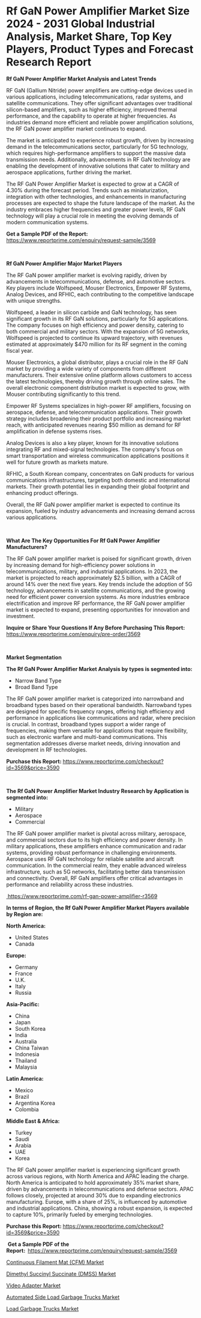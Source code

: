 <p><h1>Rf GaN Power Amplifier Market Size 2024 - 2031 Global Industrial Analysis, Market Share, Top Key Players, Product Types and Forecast Research Report</h1></p><p><strong>Rf GaN Power Amplifier Market Analysis and Latest Trends</strong></p>
<p><p>RF GaN (Gallium Nitride) power amplifiers are cutting-edge devices used in various applications, including telecommunications, radar systems, and satellite communications. They offer significant advantages over traditional silicon-based amplifiers, such as higher efficiency, improved thermal performance, and the capability to operate at higher frequencies. As industries demand more efficient and reliable power amplification solutions, the RF GaN power amplifier market continues to expand.</p><p>The market is anticipated to experience robust growth, driven by increasing demand in the telecommunications sector, particularly for 5G technology, which requires high-performance amplifiers to support the massive data transmission needs. Additionally, advancements in RF GaN technology are enabling the development of innovative solutions that cater to military and aerospace applications, further driving the market.</p><p>The RF GaN Power Amplifier Market is expected to grow at a CAGR of 4.30% during the forecast period. Trends such as miniaturization, integration with other technologies, and enhancements in manufacturing processes are expected to shape the future landscape of the market. As the industry embraces higher frequencies and greater power levels, RF GaN technology will play a crucial role in meeting the evolving demands of modern communication systems.</p></p>
<p><strong>Get a Sample PDF of the Report:&nbsp;</strong> <a href="https://www.reportprime.com/enquiry/request-sample/3569?utm_campaign=1179&utm_medium=2&utm_source=Github&utm_content=ia&utm_term=18102024&utm_id=rf-gan-power-amplifier">https://www.reportprime.com/enquiry/request-sample/3569</a></p>
<p>&nbsp;</p>
<p><strong>Rf GaN Power Amplifier Major Market Players</strong></p>
<p><p>The RF GaN power amplifier market is evolving rapidly, driven by advancements in telecommunications, defense, and automotive sectors. Key players include Wolfspeed, Mouser Electronics, Empower RF Systems, Analog Devices, and RFHIC, each contributing to the competitive landscape with unique strengths.</p><p>Wolfspeed, a leader in silicon carbide and GaN technology, has seen significant growth in its RF GaN solutions, particularly for 5G applications. The company focuses on high efficiency and power density, catering to both commercial and military sectors. With the expansion of 5G networks, Wolfspeed is projected to continue its upward trajectory, with revenues estimated at approximately $470 million for its RF segment in the coming fiscal year.</p><p>Mouser Electronics, a global distributor, plays a crucial role in the RF GaN market by providing a wide variety of components from different manufacturers. Their extensive online platform allows customers to access the latest technologies, thereby driving growth through online sales. The overall electronic component distribution market is expected to grow, with Mouser contributing significantly to this trend.</p><p>Empower RF Systems specializes in high-power RF amplifiers, focusing on aerospace, defense, and telecommunication applications. Their growth strategy includes broadening their product portfolio and increasing market reach, with anticipated revenues nearing $50 million as demand for RF amplification in defense systems rises.</p><p>Analog Devices is also a key player, known for its innovative solutions integrating RF and mixed-signal technologies. The company's focus on smart transportation and wireless communication applications positions it well for future growth as markets mature.</p><p>RFHIC, a South Korean company, concentrates on GaN products for various communications infrastructures, targeting both domestic and international markets. Their growth potential lies in expanding their global footprint and enhancing product offerings.</p><p>Overall, the RF GaN power amplifier market is expected to continue its expansion, fueled by industry advancements and increasing demand across various applications.</p></p>
<p>&nbsp;</p>
<p><strong>What Are The Key Opportunities For Rf GaN Power Amplifier Manufacturers?</strong></p>
<p><p>The RF GaN power amplifier market is poised for significant growth, driven by increasing demand for high-efficiency power solutions in telecommunications, military, and industrial applications. In 2023, the market is projected to reach approximately $2.5 billion, with a CAGR of around 14% over the next five years. Key trends include the adoption of 5G technology, advancements in satellite communications, and the growing need for efficient power conversion systems. As more industries embrace electrification and improve RF performance, the RF GaN power amplifier market is expected to expand, presenting opportunities for innovation and investment.</p></p>
<p><strong>Inquire or Share Your Questions If Any Before Purchasing This Report:</strong> <a href="https://www.reportprime.com/enquiry/pre-order/3569?utm_campaign=1179&utm_medium=2&utm_source=Github&utm_content=ia&utm_term=18102024&utm_id=rf-gan-power-amplifier">https://www.reportprime.com/enquiry/pre-order/3569</a></p>
<p>&nbsp;</p>
<p><strong>Market Segmentation</strong></p>
<p><strong>The Rf GaN Power Amplifier Market Analysis by types is segmented into:</strong></p>
<p><ul><li>Narrow Band Type</li><li>Broad Band Type</li></ul></p>
<p><p>The RF GaN power amplifier market is categorized into narrowband and broadband types based on their operational bandwidth. Narrowband types are designed for specific frequency ranges, offering high efficiency and performance in applications like communications and radar, where precision is crucial. In contrast, broadband types support a wider range of frequencies, making them versatile for applications that require flexibility, such as electronic warfare and multi-band communications. This segmentation addresses diverse market needs, driving innovation and development in RF technologies.</p></p>
<p><strong>Purchase this Report:&nbsp;</strong><a href="https://www.reportprime.com/checkout?id=3569&price=3590&utm_campaign=1179&utm_medium=2&utm_source=Github&utm_content=ia&utm_term=18102024&utm_id=rf-gan-power-amplifier">https://www.reportprime.com/checkout?id=3569&price=3590</a></p>
<p>&nbsp;</p>
<p><strong>The Rf GaN Power Amplifier Market Industry Research by Application is segmented into:</strong></p>
<p><ul><li>Military</li><li>Aerospace</li><li>Commercial</li></ul></p>
<p><p>The RF GaN power amplifier market is pivotal across military, aerospace, and commercial sectors due to its high efficiency and power density. In military applications, these amplifiers enhance communication and radar systems, providing robust performance in challenging environments. Aerospace uses RF GaN technology for reliable satellite and aircraft communication. In the commercial realm, they enable advanced wireless infrastructure, such as 5G networks, facilitating better data transmission and connectivity. Overall, RF GaN amplifiers offer critical advantages in performance and reliability across these industries.</p></p>
<p><a href="https://www.reportprime.com/rf-gan-power-amplifier-r3569?utm_campaign=1179&utm_medium=2&utm_source=Github&utm_content=ia&utm_term=18102024&utm_id=rf-gan-power-amplifier">&nbsp;https://www.reportprime.com/rf-gan-power-amplifier-r3569</a></p>
<p><strong>In terms of Region, the Rf GaN Power Amplifier Market Players available by Region are:</strong></p>
<p>
    <p> <strong> North America: </strong>
        <ul>
            <li>United States</li>
            <li>Canada</li>
        </ul>
        </p> 
    <p> <strong> Europe: </strong>
        <ul>
            <li>Germany</li>
            <li>France</li>
            <li>U.K.</li>
            <li>Italy</li>
            <li>Russia</li>
        </ul>
        </p> 
    <p> <strong> Asia-Pacific: </strong>
        <ul>
            <li>China</li>
            <li>Japan</li>
            <li>South Korea</li>
            <li>India</li>
            <li>Australia</li>
            <li>China Taiwan</li>
            <li>Indonesia</li>
            <li>Thailand</li>
            <li>Malaysia</li>
        </ul>
        </p> 
    <p> <strong> Latin America: </strong>
        <ul>
            <li>Mexico</li>
            <li>Brazil</li>
            <li>Argentina Korea</li>
            <li>Colombia</li>
        </ul>
        </p> 
    <p> <strong> Middle East & Africa: </strong>
        <ul>
            <li>Turkey</li>
            <li>Saudi</li>
            <li>Arabia</li>
            <li>UAE</li>
            <li>Korea</li>
        </ul>
    </p>
    </p>
<p><p>The RF GaN power amplifier market is experiencing significant growth across various regions, with North America and APAC leading the charge. North America is anticipated to hold approximately 35% market share, driven by advancements in telecommunications and defense sectors. APAC follows closely, projected at around 30% due to expanding electronics manufacturing. Europe, with a share of 25%, is influenced by automotive and industrial applications. China, showing a robust expansion, is expected to capture 10%, primarily fueled by emerging technologies.</p></p>
<p><strong>Purchase this Report: </strong><a href="https://www.reportprime.com/checkout?id=3569&price=3590&utm_campaign=1179&utm_medium=2&utm_source=Github&utm_content=ia&utm_term=18102024&utm_id=rf-gan-power-amplifier">https://www.reportprime.com/checkout?id=3569&price=3590</a></p>
<p>&nbsp;<strong>Get a Sample PDF of the Report:&nbsp;&nbsp;</strong><a href="https://www.reportprime.com/enquiry/request-sample/3569?utm_campaign=1179&utm_medium=2&utm_source=Github&utm_content=ia&utm_term=18102024&utm_id=rf-gan-power-amplifier">https://www.reportprime.com/enquiry/request-sample/3569</a></p>
<p><strong></strong></p>
<p><p><a href="https://www.linkedin.com/pulse/continuous-filament-mat-cfm-market-size-share-analysis--lqs6f?utm_campaign=1179&utm_medium=2&utm_source=Github&utm_content=ia&utm_term=18102024&utm_id=rf-gan-power-amplifier">Continuous Filament Mat (CFM) Market</a></p><p><a href="https://www.linkedin.com/pulse/dimethyl-succinyl-succinate-dmss-market-global-regional-x9clf?utm_campaign=1179&utm_medium=2&utm_source=Github&utm_content=ia&utm_term=18102024&utm_id=rf-gan-power-amplifier">Dimethyl Succinyl Succinate (DMSS) Market</a></p><p><a href="https://github.com/WillieWoodard/Market-Research-Report-List-6/blob/main/video-adapter-market.md?utm_campaign=1179&utm_medium=2&utm_source=Github&utm_content=ia&utm_term=18102024&utm_id=rf-gan-power-amplifier">Video Adapter Market</a></p><p><a href="https://www.linkedin.com/pulse/evaluating-global-automated-side-load-garbage-trucks-market-trends-v8bfe?utm_campaign=1179&utm_medium=2&utm_source=Github&utm_content=ia&utm_term=18102024&utm_id=rf-gan-power-amplifier">Automated Side Load Garbage Trucks Market</a></p><p><a href="https://www.linkedin.com/pulse/global-load-garbage-trucks-market-opportunities-forecast-period-jvfpe?utm_campaign=1179&utm_medium=2&utm_source=Github&utm_content=ia&utm_term=18102024&utm_id=rf-gan-power-amplifier">Load Garbage Trucks Market</a></p></p>